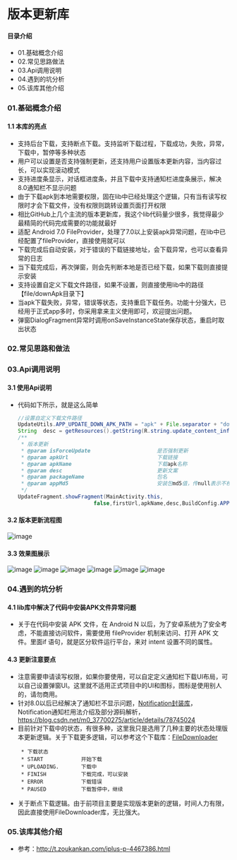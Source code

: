 # 版本更新库
#### 目录介绍
- 01.基础概念介绍
- 02.常见思路做法
- 03.Api调用说明
- 04.遇到的坑分析
- 05.该库其他介绍



### 01.基础概念介绍
#### 1.1 本库的亮点
- 支持后台下载，支持断点下载。支持监听下载过程，下载成功，失败，异常，下载中，暂停等多种状态
- 用户可以设置是否支持强制更新，还支持用户设置版本更新内容，当内容过长，可以实现滚动模式
- 支持进度条显示，对话框进度条，并且下载中支持通知栏进度条展示，解决8.0通知栏不显示问题
- 由于下载apk到本地需要权限，固在lib中已经处理这个逻辑，只有当有读写权限时才会下载文件，没有权限则跳转设置页面打开权限
- 相比GitHub上几个主流的版本更新库，我这个lib代码量少很多，我觉得最少最精简的代码完成需要的功能就最好
- 适配 Android 7.0 FileProvider，处理了7.0以上安装apk异常问题，在lib中已经配置了fileProvider，直接使用就可以
- 下载完成后自动安装，对于错误的下载链接地址，会下载异常，也可以查看异常的日志
- 当下载完成后，再次弹窗，则会先判断本地是否已经下载，如果下载则直接提示安装
- 支持设置自定义下载文件路径，如果不设置，则直接使用lib中的路径【file/downApk目录下】
- 当apk下载失败，异常，错误等状态，支持重启下载任务。功能十分强大，已经用于正式app多时，你采用拿来主义使用即可，欢迎提出问题。
- 弹窗DialogFragment异常时调用onSaveInstanceState保存状态，重启时取出状态



### 02.常见思路和做法



### 03.Api调用说明
#### 3.1 使用Api说明
- 代码如下所示，就是这么简单
    ``` java
    //设置自定义下载文件路径
    UpdateUtils.APP_UPDATE_DOWN_APK_PATH = "apk" + File.separator + "downApk";
    String  desc = getResources().getString(R.string.update_content_info);
    /**
     * 版本更新
     * @param isForceUpdate                     是否强制更新
     * @param apkUrl                            下载链接
     * @param apkName                           下载apk名称
     * @param desc                              更新文案
     * @param packageName                       包名
     * @param appMd5                            安装包md5值，传null表示不校验
     */
    UpdateFragment.showFragment(MainActivity.this,
                            false,firstUrl,apkName,desc,BuildConfig.APPLICATION_ID,"b291e935d3f5282355192f98306ab489");
    ```


#### 3.2 版本更新流程图
![image](https://upload-images.jianshu.io/upload_images/4432347-e7ba321e3201564c.png?imageMogr2/auto-orient/strip%7CimageView2/2/w/1240)


#### 3.3 效果图展示
![image](https://upload-images.jianshu.io/upload_images/4432347-e1d32a7fd02832f0.png?imageMogr2/auto-orient/strip%7CimageView2/2/w/1240)
![image](https://upload-images.jianshu.io/upload_images/4432347-1879cbf17fbe05fd.jpg?imageMogr2/auto-orient/strip%7CimageView2/2/w/1240)
![image](https://upload-images.jianshu.io/upload_images/4432347-3ea6614052d7e54f.jpg?imageMogr2/auto-orient/strip%7CimageView2/2/w/1240)
![image](https://upload-images.jianshu.io/upload_images/4432347-5ac2ce1fbc538880.png?imageMogr2/auto-orient/strip%7CimageView2/2/w/1240)
![image](https://upload-images.jianshu.io/upload_images/4432347-06b8bed3d839ae0f.png?imageMogr2/auto-orient/strip%7CimageView2/2/w/1240)
![image](https://upload-images.jianshu.io/upload_images/4432347-6ddebd88af2947b8.jpg?imageMogr2/auto-orient/strip%7CimageView2/2/w/1240)



### 04.遇到的坑分析
#### 4.1 lib库中解决了代码中安装APK文件异常问题
- 关于在代码中安装 APK 文件，在 Android N 以后，为了安卓系统为了安全考虑，不能直接访问软件，需要使用 fileProvider 机制来访问、打开 APK 文件。里面if 语句，就是区分软件运行平台，来对 intent 设置不同的属性。


#### 4.3 更新注意要点
- 注意需要申请读写权限，如果你要使用，可以自定定义通知栏下载UI布局，可以自己设置弹窗UI。这里就不适用正式项目中的UI和图标，图标是使用别人的，请勿商用。
- 针对8.0以后已经解决了通知栏不显示问题，[Notification封装库](https://github.com/yangchong211/YCNotification)，Notification通知栏用法介绍及部分源码解析，https://blog.csdn.net/m0_37700275/article/details/78745024
- 目前针对下载中的状态，有很多种，这里我只是选用了几种主要的状态处理版本更新逻辑。关于下载更多逻辑，可以参考这个下载库：[FileDownloader](https://github.com/lingochamp/FileDownloader)
    ```
     * 下载状态
     * START            开始下载
     * UPLOADING.       下载中
     * FINISH           下载完成，可以安装
     * ERROR            下载错误
     * PAUSED           下载暂停中，继续
    ```
- 关于断点下载逻辑。由于前项目主要是实现版本更新的逻辑，时间人力有限，因此直接使用FileDownloader库，无比强大。




### 05.该库其他介绍





- 参考：http://t.zoukankan.com/iplus-p-4467386.html




